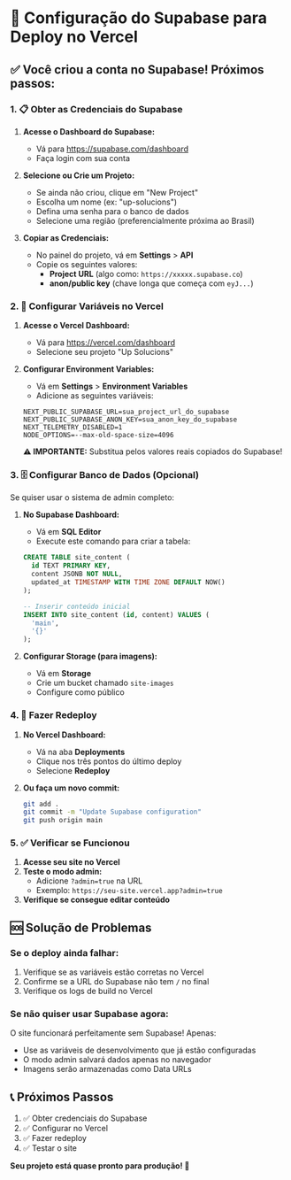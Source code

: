 # 🚀 Configuração do Supabase para Deploy no Vercel

## ✅ Você criou a conta no Supabase! Próximos passos:

### 1. 📋 Obter as Credenciais do Supabase

1. **Acesse o Dashboard do Supabase:**
   - Vá para https://supabase.com/dashboard
   - Faça login com sua conta

2. **Selecione ou Crie um Projeto:**
   - Se ainda não criou, clique em "New Project"
   - Escolha um nome (ex: "up-solucions")
   - Defina uma senha para o banco de dados
   - Selecione uma região (preferencialmente próxima ao Brasil)

3. **Copiar as Credenciais:**
   - No painel do projeto, vá em **Settings** > **API**
   - Copie os seguintes valores:
     - **Project URL** (algo como: `https://xxxxx.supabase.co`)
     - **anon/public key** (chave longa que começa com `eyJ...`)

### 2. 🔧 Configurar Variáveis no Vercel

1. **Acesse o Vercel Dashboard:**
   - Vá para https://vercel.com/dashboard
   - Selecione seu projeto "Up Solucions"

2. **Configurar Environment Variables:**
   - Vá em **Settings** > **Environment Variables**
   - Adicione as seguintes variáveis:

   ```env
   NEXT_PUBLIC_SUPABASE_URL=sua_project_url_do_supabase
   NEXT_PUBLIC_SUPABASE_ANON_KEY=sua_anon_key_do_supabase
   NEXT_TELEMETRY_DISABLED=1
   NODE_OPTIONS=--max-old-space-size=4096
   ```

   **⚠️ IMPORTANTE:** Substitua pelos valores reais copiados do Supabase!

### 3. 🗄️ Configurar Banco de Dados (Opcional)

Se quiser usar o sistema de admin completo:

1. **No Supabase Dashboard:**
   - Vá em **SQL Editor**
   - Execute este comando para criar a tabela:

   ```sql
   CREATE TABLE site_content (
     id TEXT PRIMARY KEY,
     content JSONB NOT NULL,
     updated_at TIMESTAMP WITH TIME ZONE DEFAULT NOW()
   );
   
   -- Inserir conteúdo inicial
   INSERT INTO site_content (id, content) VALUES (
     'main',
     '{}'
   );
   ```

2. **Configurar Storage (para imagens):**
   - Vá em **Storage**
   - Crie um bucket chamado `site-images`
   - Configure como público

### 4. 🚀 Fazer Redeploy

1. **No Vercel Dashboard:**
   - Vá na aba **Deployments**
   - Clique nos três pontos do último deploy
   - Selecione **Redeploy**

2. **Ou faça um novo commit:**
   ```bash
   git add .
   git commit -m "Update Supabase configuration"
   git push origin main
   ```

### 5. ✅ Verificar se Funcionou

1. **Acesse seu site no Vercel**
2. **Teste o modo admin:**
   - Adicione `?admin=true` na URL
   - Exemplo: `https://seu-site.vercel.app?admin=true`
3. **Verifique se consegue editar conteúdo**

## 🆘 Solução de Problemas

### Se o deploy ainda falhar:
1. Verifique se as variáveis estão corretas no Vercel
2. Confirme se a URL do Supabase não tem `/` no final
3. Verifique os logs de build no Vercel

### Se não quiser usar Supabase agora:
O site funcionará perfeitamente sem Supabase! Apenas:
- Use as variáveis de desenvolvimento que já estão configuradas
- O modo admin salvará dados apenas no navegador
- Imagens serão armazenadas como Data URLs

## 📞 Próximos Passos
1. ✅ Obter credenciais do Supabase
2. ✅ Configurar no Vercel
3. ✅ Fazer redeploy
4. ✅ Testar o site

**Seu projeto está quase pronto para produção! 🎉**
